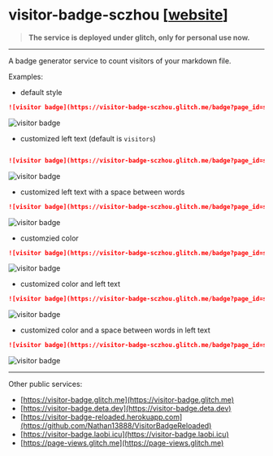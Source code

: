 # visitor-badge-sczhou [[website](https://visitor-badge-sczhou.glitch.me/)]

> 
> **The service is deployed under glitch, only for personal use now.**

---

A badge generator service to count visitors of your markdown file.


Examples:

- default style

```markdown
![visitor badge](https://visitor-badge-sczhou.glitch.me/badge?page_id=sczhou/CodeFormer)
```

![visitor badge](https://visitor-badge-sczhou.glitch.me/badge?page_id=sczhou/CodeFormer)

- customized left text (default is `visitors`)

```markdown

![visitor badge](https://visitor-badge-sczhou.glitch.me/badge?page_id=sczhou/CodeFormer&left_text=MyPageVisitors)
```
![visitor badge](https://visitor-badge-sczhou.glitch.me/badge?page_id=sczhou/CodeFormer&left_text=MyPageVisitors)

- customized left text with a space between words

```markdown
![visitor badge](https://visitor-badge-sczhou.glitch.me/badge?page_id=sczhou/CodeFormer&left_text=My%20Page%20Visitors)
```
![visitor badge](https://visitor-badge-sczhou.glitch.me/badge?page_id=sczhou/CodeFormer&left_text=My%20Page%20Visitors)

- customzied color

```markdown
![visitor badge](https://visitor-badge-sczhou.glitch.me/badge?page_id=sczhou/CodeFormer&left_color=red&right_color=green) 
```

![visitor badge](https://visitor-badge-sczhou.glitch.me/badge?page_id=sczhou/CodeFormer&left_color=red&right_color=green)

- customized color and left text

```markdown
![visitor badge](https://visitor-badge-sczhou.glitch.me/badge?page_id=sczhou/CodeFormer&left_color=red&right_color=green&left_text=HelloVisitors)
```

![visitor badge](https://visitor-badge-sczhou.glitch.me/badge?page_id=sczhou/CodeFormer&left_color=red&right_color=green&left_text=HelloVisitors)

- customized color and a space between words in left text

```markdown
![visitor badge](https://visitor-badge-sczhou.glitch.me/badge?page_id=sczhou/CodeFormer&left_color=red&right_color=green&left_text=Hello%20Visitors)
```

![visitor badge](https://visitor-badge-sczhou.glitch.me/badge?page_id=sczhou/CodeFormer&left_color=red&right_color=green&left_text=Hello%20Visitors)

---



Other public services:
-  [https://visitor-badge.glitch.me](https://visitor-badge.glitch.me)
-  [https://visitor-badge.deta.dev](https://visitor-badge.deta.dev)
-  [https://visitor-badge-reloaded.herokuapp.com](https://github.com/Nathan13888/VisitorBadgeReloaded)
-  [https://visitor-badge.laobi.icu](https://visitor-badge.laobi.icu)
-  [https://page-views.glitch.me](https://page-views.glitch.me)

